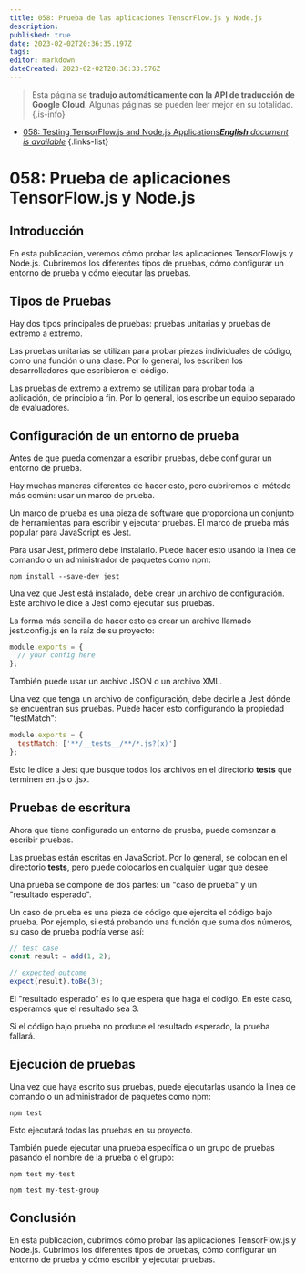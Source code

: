 ```yaml
---
title: 058: Prueba de las aplicaciones TensorFlow.js y Node.js
description: 
published: true
date: 2023-02-02T20:36:35.197Z
tags: 
editor: markdown
dateCreated: 2023-02-02T20:36:33.576Z
---
```


> Esta página se **tradujo automáticamente con la API de traducción de Google Cloud**.
Algunas páginas se pueden leer mejor en su totalidad.{.is-info}



- [058: Testing TensorFlow.js and Node.js Applications***English** document is available*](/en/Knowledge-base/TensorFlow-js/Learning/058-testing-tensorflow-js-and-node-js-applications)
{.links-list}


# 058: Prueba de aplicaciones TensorFlow.js y Node.js

## Introducción

En esta publicación, veremos cómo probar las aplicaciones TensorFlow.js y Node.js. Cubriremos los diferentes tipos de pruebas, cómo configurar un entorno de prueba y cómo ejecutar las pruebas.

## Tipos de Pruebas

Hay dos tipos principales de pruebas: pruebas unitarias y pruebas de extremo a extremo.

Las pruebas unitarias se utilizan para probar piezas individuales de código, como una función o una clase. Por lo general, los escriben los desarrolladores que escribieron el código.

Las pruebas de extremo a extremo se utilizan para probar toda la aplicación, de principio a fin. Por lo general, los escribe un equipo separado de evaluadores.

## Configuración de un entorno de prueba

Antes de que pueda comenzar a escribir pruebas, debe configurar un entorno de prueba.

Hay muchas maneras diferentes de hacer esto, pero cubriremos el método más común: usar un marco de prueba.

Un marco de prueba es una pieza de software que proporciona un conjunto de herramientas para escribir y ejecutar pruebas. El marco de prueba más popular para JavaScript es Jest.

Para usar Jest, primero debe instalarlo. Puede hacer esto usando la línea de comando o un administrador de paquetes como npm:

```
npm install --save-dev jest
```

Una vez que Jest está instalado, debe crear un archivo de configuración. Este archivo le dice a Jest cómo ejecutar sus pruebas.

La forma más sencilla de hacer esto es crear un archivo llamado jest.config.js en la raíz de su proyecto:

```js
module.exports = {
  // your config here
};
```

También puede usar un archivo JSON o un archivo XML.

Una vez que tenga un archivo de configuración, debe decirle a Jest dónde se encuentran sus pruebas. Puede hacer esto configurando la propiedad "testMatch":

```js
module.exports = {
  testMatch: ['**/__tests__/**/*.js?(x)']
};
```

Esto le dice a Jest que busque todos los archivos en el directorio __tests__ que terminen en .js o .jsx.

## Pruebas de escritura

Ahora que tiene configurado un entorno de prueba, puede comenzar a escribir pruebas.

Las pruebas están escritas en JavaScript. Por lo general, se colocan en el directorio __tests__, pero puede colocarlos en cualquier lugar que desee.

Una prueba se compone de dos partes: un "caso de prueba" y un "resultado esperado".

Un caso de prueba es una pieza de código que ejercita el código bajo prueba. Por ejemplo, si está probando una función que suma dos números, su caso de prueba podría verse así:

```js
// test case
const result = add(1, 2);

// expected outcome
expect(result).toBe(3);
```

El "resultado esperado" es lo que espera que haga el código. En este caso, esperamos que el resultado sea 3.

Si el código bajo prueba no produce el resultado esperado, la prueba fallará.

## Ejecución de pruebas

Una vez que haya escrito sus pruebas, puede ejecutarlas usando la línea de comando o un administrador de paquetes como npm:

```
npm test
```

Esto ejecutará todas las pruebas en su proyecto.

También puede ejecutar una prueba específica o un grupo de pruebas pasando el nombre de la prueba o el grupo:

```
npm test my-test
```

```
npm test my-test-group
```

## Conclusión

En esta publicación, cubrimos cómo probar las aplicaciones TensorFlow.js y Node.js. Cubrimos los diferentes tipos de pruebas, cómo configurar un entorno de prueba y cómo escribir y ejecutar pruebas.